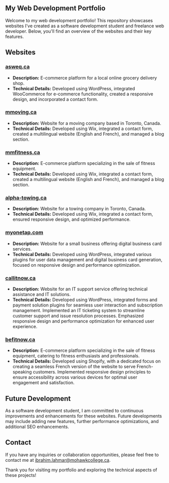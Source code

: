 ## My Web Development Portfolio

Welcome to my web development portfolio! This repository showcases websites I've created as a software development student and freelance web developer. Below, you'll find an overview of the websites and their key features.

## Websites

### [asweq.ca](https://www.asweq.ca)
- **Description:** E-commerce platform for a local online grocery delivery shop.
- **Technical Details:** Developed using WordPress, integrated WooCommerce for e-commerce functionality, created a responsive design, and incorporated a contact form.

### [mmoving.ca](https://www.mmoving.ca)
- **Description:** Website for a moving company based in Toronto, Canada.
- **Technical Details:** Developed using Wix, integrated a contact form, created a multilingual website (English and French), and managed a blog section.

### [mmfitness.ca](https://www.mmfitness.ca)
- **Description:** E-commerce platform specializing in the sale of fitness equipment.
- **Technical Details:** Developed using Wix, integrated a contact form, created a multilingual website (English and French), and managed a blog section.

### [alpha-towing.ca](https://www.alpha-towing.ca)
- **Description:** Website for a towing company in Toronto, Canada.
- **Technical Details:** Developed using Wix, integrated a contact form, ensured responsive design, and optimized performance.

### [myonetap.com](https://www.myonetap.com)
- **Description:** Website for a small business offering digital business card services.
- **Technical Details:** Developed using WordPress, integrated various plugins for user data management and digital business card generation, focused on responsive design and performance optimization.

### [callitnow.ca](https://www.callitnow.ca)
- **Description:** Website for an IT support service offering technical assistance and IT solutions.
- **Technical Details:** Developed using WordPress, integrated forms and payment solution plugins for seamless user interaction and subscription management. Implemented an IT ticketing system to streamline customer support and issue resolution processes. Emphasized responsive design and performance optimization for enhanced user experience.

### [befitnow.ca](https://www.befitnow.ca)
- **Description:** E-commerce platform specializing in the sale of fitness equipment, catering to fitness enthusiasts and professionals.
- **Technical Details:** Developed using Shopify, with a dedicated focus on creating a seamless French version of the website to serve French-speaking customers.  Implemented responsive design principles to ensure accessibility across various devices for optimal user engagement and satisfaction.

## Future Development
As a software development student, I am committed to continuous improvements and enhancements for these websites. Future developments may include adding new features, further performance optimizations, and additional SEO enhancements.

## Contact
If you have any inquiries or collaboration opportunities, please feel free to contact me at [ibrahim.lahmar@mohawkcollege.ca](mailto:ibrahim.lahmar@mohawkcollege.ca).

Thank you for visiting my portfolio and exploring the technical aspects of these projects!

